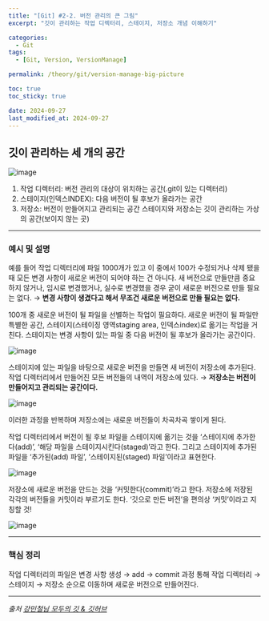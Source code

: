 ```yaml
---
title: "[Git] #2-2. 버전 관리의 큰 그림"
excerpt: "깃이 관리하는 작업 디렉터리, 스테이지, 저장소 개념 이해하기"

categories:
  - Git
tags:
  - [Git, Version, VersionManage]

permalink: /theory/git/version-manage-big-picture

toc: true
toc_sticky: true

date: 2024-09-27
last_modified_at: 2024-09-27
---
```


## 깃이 관리하는 세 개의 공간 

![image](https://github.com/user-attachments/assets/71d6ad1d-42a4-46e8-81cb-a1a159fdf20e)

1. 작업 디렉터리: 버전 관리의 대상이 위치하는 공간(.git이 있는 디렉터리)
2. 스테이지(인덱스INDEX): 다음 버전이 될 후보가 올라가는 공간
3. 저장소: 버전이 만들어지고 관리되는 공간
스테이지와 저장소는 깃이 관리하는 가상의 공간(보이지 않는 곳)

---

### 예시 및 설명

예를 들어 작업 디렉터리에 파일 1000개가 있고 이 중에서 100가 수정되거나 삭제 됐을 때 모든 변경 사항이 새로운 버전이 되어야 하는 건 아니다. 새 버전으로 만들만큼 중요하지 않거나, 임시로 변경했거나, 실수로 변경했을 경우 굳이 새로운 버전으로 만들 필요는 없다. → **변경 사항이 생겼다고 해서 무조건 새로운 버전으로 만들 필요는 없다.**

100개 중 새로운 버전이 될 파일을 선별하는 작업이 필요하다. 새로운 버전이 될 파일만 특별한 공간, 스테이지(스테이징 영역staging area, 인덱스index)로 옮기는 작업을 거친다. 스테이지는 변경 사항이 있는 파일 중 다음 버전이 될 후보가 올라가는 공간이다. 

![image](https://github.com/user-attachments/assets/87ed8549-1f4c-4d16-9958-f38a6ebf5aee)

스테이지에 있는 파일을 바탕으로 새로운 버전을 만들면 새 버전이 저장소에 추가된다. 작업 디렉터리에서 만들어진 모든 버전들의 내역이 저장소에 있다. → **저장소는 버전이 만들어지고 관리되는 공간이다.**

![image](https://github.com/user-attachments/assets/70dcffcd-88eb-4e46-b759-96dfb6a997ad)

이러한 과정을 반복하며 저장소에는 새로운 버전들이 차곡차곡 쌓이게 된다. 

작업 디렉터리에서 버전이 될 후보 파일을 스테이지에 옮기는 것을 ‘스테이지에 추가한다(add)’, ‘해당 파일을 스테이지시킨다(staged)’라고 한다. 그리고 스테이지에 추가된 파일을 ‘추가된(add) 파일’, ‘스테이지된(staged) 파일’이라고 표현한다.  

![image](https://github.com/user-attachments/assets/1dcb8ef0-b10e-419c-ab27-23bfcc432a82)


저장소에 새로운 버전을 만드는 것을 ‘커밋한다(commit)’라고 한다. 저장소에 저장된 각각의 버전들을 커밋이라 부르기도 한다. ‘깃으로 만든 버전’을 편의상 ‘커밋’이라고 지칭할 것!

![image](https://github.com/user-attachments/assets/55215a5e-6de4-41e0-85cb-8ccb962f0335)

---

### 핵심 정리 

작업 디렉터리의 파일은 변경 사항 생성 → add → commit 과정 통해 작업 디렉터리 → 스테이지 → 저장소 순으로 이동하며 새로운 버전으로 만들어진다.

--- 

*출처*
*[강민철님 모두의 깃 & 깃허브](https://www.inflearn.com/course/%EB%AA%A8%EB%91%90%EC%9D%98-%EA%B9%83-%EA%B9%83%ED%97%88%EB%B8%8C)*